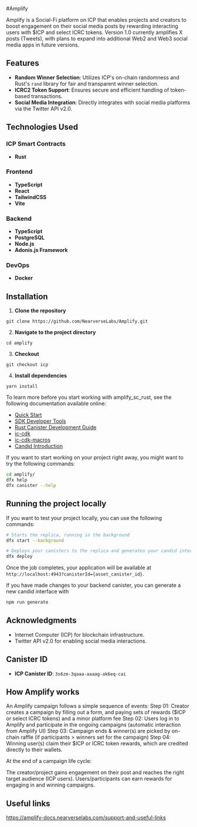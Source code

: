 #Amplify 

Amplify is a Social-Fi platform on ICP that enables projects and creators to boost engagement on their social media posts by rewarding interacting users with $ICP and select ICRC tokens. Version 1.0 currently amplifies X posts (Tweets), with plans to expand into additional Web2 and Web3 social media apps in future versions.

## Features

- **Random Winner Selection**: Utilizes ICP's on-chain randomness and Rust's `rand` library for fair and transparent winner selection.
- **ICRC2 Token Support**: Ensures secure and efficient handling of token-based transactions.
- **Social Media Integration**: Directly integrates with social media platforms via the Twitter API v2.0.

## Technologies Used

### ICP Smart Contracts
- **Rust**

### Frontend
- **TypeScript**
- **React**
- **TailwindCSS**
- **Vite**

### Backend
- **TypeScript**
- **PostgreSQL**
- **Node.js**
- **Adonis.js Framework**

### DevOps
- **Docker**

## Installation

1. **Clone the repository**
```
git clone https://github.com/NearverseLabs/Amplify.git
```

2. **Navigate to the project directory**
```
cd amplify
```
3. **Checkout**
```
git checkout icp
```

4. **Install dependencies**
```
yarn install
```


To learn more before you start working with amplify_sc_rust, see the following documentation available online:

- [Quick Start](https://internetcomputer.org/docs/current/developer-docs/setup/deploy-locally)
- [SDK Developer Tools](https://internetcomputer.org/docs/current/developer-docs/setup/install)
- [Rust Canister Development Guide](https://internetcomputer.org/docs/current/developer-docs/backend/rust/)
- [ic-cdk](https://docs.rs/ic-cdk)
- [ic-cdk-macros](https://docs.rs/ic-cdk-macros)
- [Candid Introduction](https://internetcomputer.org/docs/current/developer-docs/backend/candid/)

If you want to start working on your project right away, you might want to try the following commands:

```bash
cd amplify/
dfx help
dfx canister --help
```

## Running the project locally

If you want to test your project locally, you can use the following commands:

```bash
# Starts the replica, running in the background
dfx start --background

# Deploys your canisters to the replica and generates your candid interface
dfx deploy
```

Once the job completes, your application will be available at `http://localhost:4943?canisterId={asset_canister_id}`.

If you have made changes to your backend canister, you can generate a new candid interface with

```bash
npm run generate
```

## Acknowledgments

- Internet Computer (ICP) for blockchain infrastructure.
- Twitter API v2.0 for enabling social media interactions.

## Canister ID

- **ICP Canister ID**: `3s6zm-3qaaa-aaaag-ak6eq-cai`



## How Amplify works

An Amplify campaign follows a simple sequence of events:
Step 01: Creator creates a campaign by filling out a form, and paying sets of rewards ($ICP or select ICRC tokens) and a minor platform fee
Step 02: Users log in to Amplify and participate in the ongoing campaigns (automatic interaction from Amplify UI)
Step 03: Campaign ends & winner(s) are picked by on-chain raffle (if participants > winners set for the campaign)
Step 04: Winning user(s) claim their $ICP or ICRC token rewards, which are credited directly to their wallets.

At the end of a campaign life cycle:

The creator/project gains engagement on their post and reaches the right target audience (ICP users).
Users/participants can earn rewards for engaging in and winning campaigns.

## Useful links

https://amplify-docs.nearverselabs.com/support-and-useful-links
